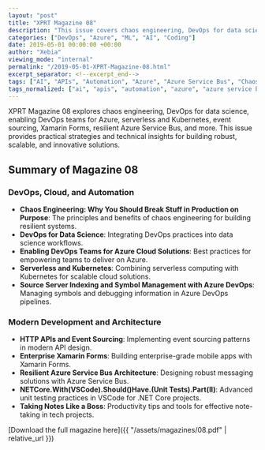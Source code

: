 ```yaml
---
layout: "post"
title: "XPRT Magazine 08"
description: "This issue covers chaos engineering, DevOps for data science, Azure DevOps, serverless, event sourcing, Xamarin, and more."
categories: ["DevOps", "Azure", "ML", "AI", "Coding"]
date: 2019-05-01 00:00:00 +00:00
author: "Xebia"
viewing_mode: "internal"
permalink: "/2019-05-01-XPRT-Magazine-08.html"
excerpt_separator: <!--excerpt_end-->
tags: ["AI", "APIs", "Automation", "Azure", "Azure Service Bus", "Chaos Engineering", "Cloud", "Coding", "Data Science", "DevOps", "Event Sourcing", "Kubernetes", "Magazines", "ML", "Productivity", "Serverless", "Symbol Management", "Unit Testing", "Xamarin"]
tags_normalized: ["ai", "apis", "automation", "azure", "azure service bus", "chaos engineering", "cloud", "coding", "data science", "devops", "event sourcing", "kubernetes", "magazines", "ml", "productivity", "serverless", "symbol management", "unit testing", "xamarin"]
---
```


XPRT Magazine 08 explores chaos engineering, DevOps for data science, enabling DevOps teams for Azure, serverless and Kubernetes, event sourcing, Xamarin Forms, resilient Azure Service Bus, and more. This issue provides practical strategies and technical insights for building robust, scalable, and innovative solutions.
<!--excerpt_end-->

## Summary of Magazine 08

### DevOps, Cloud, and Automation

- **Chaos Engineering: Why You Should Break Stuff in Production on Purpose**: The principles and benefits of chaos engineering for building resilient systems.
- **DevOps for Data Science**: Integrating DevOps practices into data science workflows.
- **Enabling DevOps Teams for Azure Cloud Solutions**: Best practices for empowering teams to deliver on Azure.
- **Serverless and Kubernetes**: Combining serverless computing with Kubernetes for scalable cloud solutions.
- **Source Server Indexing and Symbol Management with Azure DevOps**: Managing symbols and debugging information in Azure DevOps pipelines.

### Modern Development and Architecture

- **HTTP APIs and Event Sourcing**: Implementing event sourcing patterns in modern API design.
- **Enterprise Xamarin Forms**: Building enterprise-grade mobile apps with Xamarin Forms.
- **Resilient Azure Service Bus Architecture**: Designing robust messaging solutions with Azure Service Bus.
- **NETCore.With(VSCode).Should()Have.(Unit Tests).Part(II)**: Advanced unit testing practices in VSCode for .NET Core projects.
- **Taking Notes Like a Boss**: Productivity tips and tools for effective note-taking in tech projects.

[Download the full magazine here]({{ "/assets/magazines/08.pdf" | relative_url }})
